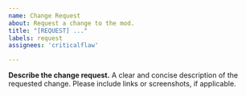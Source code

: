```yaml
---
name: Change Request
about: Request a change to the mod.
title: "[REQUEST] ..."
labels: request
assignees: 'criticalflaw'

---
```


**Describe the change request.**
A clear and concise description of the requested change. Please include links or screenshots, if applicable.